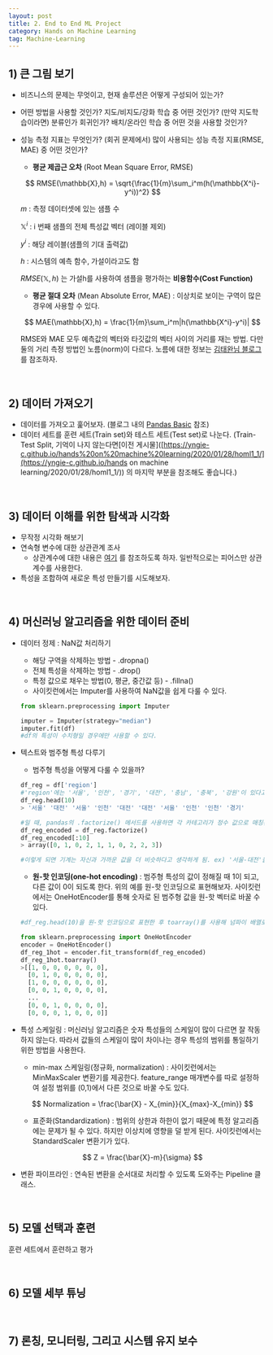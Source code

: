 ```yaml
---
layout: post
title: 2. End to End ML Project
category: Hands on Machine Learning
tag: Machine-Learning
---
```


 

## 1) 큰 그림 보기

- 비즈니스의 문제는 무엇이고, 현재 솔루션은 어떻게 구성되어 있는가?

- 어떤 방법을 사용할 것인가?  지도/비지도/강화 학습 중 어떤 것인가? (만약 지도학습이라면) 분류인가 회귀인가?  배치/온라인 학습 중 어떤 것을 사용할 것인가?

- 성능 측정 지표는 무엇인가? (회귀 문제에서) 많이 사용되는 성능 측정 지표(RMSE, MAE) 중 어떤 것인가?

  - __평균 제곱근 오차__ (Root Mean Square Error, RMSE)

  $$
  RMSE(\mathbb{X},h) = \sqrt{\frac{1}{m}\sum_i^m(h(\mathbb{X^i}-y^i))^2}
  $$

  $m$ : 측정 데이터셋에 있는 샘플 수

  $\mathbb{X}^i$ : i 번째 샘플의 전체 특성값 벡터 (레이블 제외)

  $y^i$ : 해당 레이블(샘플의 기대 출력값)

  $h$ : 시스템의 예측 함수, 가설이라고도 함

  $RMSE(\mathbb{X},h)$ 는 가설h를 사용하여 샘플을 평가하는 __비용함수(Cost Function)__

  - __평균 절대 오차__ (Mean Absolute Error, MAE) : 이상치로 보이는 구역이 많은 경우에 사용할 수 있다.

  $$
  MAE(\mathbb{X},h) = \frac{1}{m}\sum_i^m|h(\mathbb{X^i}-y^i)|
  $$

  RMSE와 MAE 모두 예측값의 벡터와 타깃값의 벡터 사이의 거리를 재는 방법. 다만 둘의 거리 측정 방법인 노름(norm)이 다르다. 노름에 대한 정보는 [김태완님 블로그](http://taewan.kim/post/norm/) 를 참조하자.

<br/>

## 2) 데이터 가져오기

- 데이터를 가져오고 훑어보자. (블로그 내의 [Pandas Basic](https://yngie-c.github.io/python/2020/01/29/pandasbasic/) 참조)
- 데이터 세트를 훈련 세트(Train set)와 테스트 세트(Test set)로 나눈다. (Train-Test Split, 기억이 나지 않는다면[이전 게시물]([https://yngie-c.github.io/hands%20on%20machine%20learning/2020/01/28/homl1_1/](https://yngie-c.github.io/hands on machine learning/2020/01/28/homl1_1/)) 의 마지막 부분을 참조해도 좋습니다.)

<br/>

## 3) 데이터 이해를 위한 탐색과 시각화

- 무작정 시각화 해보기
- 연속형 변수에 대한 상관관계 조사
  - 상관계수에 대한 내용은 [여기](https://mansoostat.tistory.com/115) 를 참조하도록 하자. 일반적으로는 피어스만 상관계수를 사용한다.
- 특성을 조합하여 새로운 특성 만들기를 시도해보자.

<br/>

## 4) 머신러닝 알고리즘을 위한 데이터 준비

- 데이터 정제 : NaN값 처리하기

  - 해당 구역을 삭제하는 방법 -  .dropna()
  - 전체 특성을 삭제하는 방법 -  .drop()
  - 특정 값으로 채우는 방법(0, 평균, 중간값 등) - .fillna()
  - 사이킷런에서는 Imputer를 사용하여 NaN값을 쉽게 다룰 수 있다.

  ```python
  from sklearn.preprocessing import Imputer
  
  imputer = Imputer(strategy="median")
  imputer.fit(df)
  #df의 특성이 수치형일 경우에만 사용할 수 있다.
  ```

- 텍스트와 범주형 특성 다루기

  - 범주형 특성을 어떻게 다룰 수 있을까?

  ```python
  df_reg = df['region']
  #'region'에는 '서울', '인천', '경기', '대전', '충남', '충북', '강원'이 있다고 가정하자.
  df_reg.head(10)	
  > '서울' '대전' '서울' '인천' '대전' '대전' '서울' '인천' '인천' '경기'
  
  #일 때, pandas의 .factorize() 메서드를 사용하면 각 카테고리가 정수 값으로 매칭된다.
  df_reg_encoded = df_reg.factorize()
  df_reg_encoded[:10]
  > array([0, 1, 0, 2, 1, 1, 0, 2, 2, 3])
  
  #이렇게 되면 기계는 자신과 가까운 값을 더 비슷하다고 생각하게 됨. ex) '서울-대전'을 '서울-인천','서울-경기'보다 유사하다고 여기게 된다. 하지만 실제로는 그렇지 않은 경우가 많다. 그래서 등장하게 된 것이 원-핫 인코딩이다.
  ```

  - __원-핫 인코딩(one-hot encoding)__ : 범주형 특성의 값이 정해질 때 1이 되고, 다른 값이 0이 되도록 한다. 위의 예를 원-핫 인코딩으로 표현해보자. 사이킷런에서는 OneHotEncoder를 통해 숫자로 된 범주형 값을 원-핫 벡터로 바꿀 수 있다.

  ```python
  #df_reg.head(10)을 원-핫 인코딩으로 표현한 후 toarray()를 사용해 넘파이 배열로 변형하면 다음과 같은 결과가 나온다.
  
  from sklearn.preprocessing import OneHotEncoder
  encoder = OneHotEncoder()
  df_reg_1hot = encoder.fit_transform(df_reg_encoded)
  df_reg_1hot.toarray()
  >[[1, 0, 0, 0, 0, 0, 0],
    [0, 1, 0, 0, 0, 0, 0],
    [1, 0, 0, 0, 0, 0, 0],
    [0, 0, 1, 0, 0, 0, 0],
    ...
    [0, 0, 1, 0, 0, 0, 0],
    [0, 0, 0, 1, 0, 0, 0]]
  ```

- 특성 스케일링 : 머신러닝 알고리즘은 숫자 특성들의 스케일이 많이 다르면 잘 작동하지 않는다. 따라서 값들의 스케일이 많이 차이나는 경우 특성의 범위를 통일하기 위한 방법을 사용한다.

  - min-max 스케일링(정규화, normalization) : 사이킷런에서는 MinMaxScaler 변환기를 제공한다. feature_range 매개변수를 따로 설정하여 설정 범위를 (0,1)에서 다른 것으로 바꿀 수도 있다.

  $$
  Normalization = \frac{\bar{X} - X_{min}}{X_{max}-X_{min}}
  $$

  - 표준화(Standardization) : 범위의 상한과 하한이 없기 때문에 특정 알고리즘에는 문제가 될 수 있다. 하지만 이상치에 영향을 덜 받게 된다. 사이킷런에서는 StandardScaler 변환기가 있다.

  $$
  Z = \frac{\bar{X}-m}{\sigma}
  $$

- 변환 파이프라인 : 연속된 변환을 순서대로 처리할 수 있도록 도와주는 Pipeline 클래스.



<br/>

## 5) 모델 선택과 훈련

훈련 세트에서 훈련하고 평가

<br/>

## 6) 모델 세부 튜닝



<br/>

## 7) 론칭, 모니터링, 그리고 시스템 유지 보수

